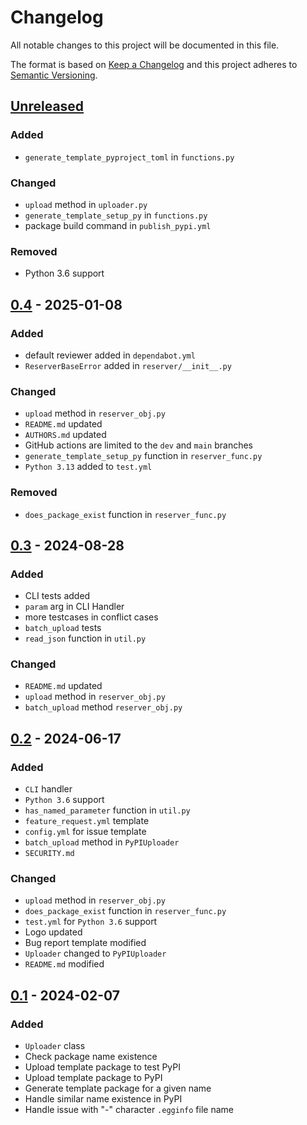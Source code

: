 # Changelog
All notable changes to this project will be documented in this file.

The format is based on [Keep a Changelog](http://keepachangelog.com/en/1.0.0/)
and this project adheres to [Semantic Versioning](http://semver.org/spec/v2.0.0.html).

## [Unreleased]
### Added
- `generate_template_pyproject_toml` in `functions.py`
### Changed
- `upload` method in `uploader.py`
- `generate_template_setup_py` in `functions.py`
- package build command in `publish_pypi.yml`
### Removed
- Python 3.6 support
## [0.4] - 2025-01-08
### Added
- default reviewer added in `dependabot.yml`
- `ReserverBaseError` added in `reserver/__init__.py`
### Changed
- `upload` method in `reserver_obj.py`
- `README.md` updated
- `AUTHORS.md` updated
- GitHub actions are limited to the `dev` and `main` branches
- `generate_template_setup_py` function in `reserver_func.py`
- `Python 3.13` added to `test.yml`
### Removed
- `does_package_exist` function in `reserver_func.py`
## [0.3] - 2024-08-28
### Added
- CLI tests added
- `param` arg in CLI Handler
- more testcases in conflict cases
- `batch_upload` tests
- `read_json` function in `util.py`
### Changed
- `README.md` updated
- `upload` method in `reserver_obj.py`
- `batch_upload` method `reserver_obj.py`
## [0.2] - 2024-06-17
### Added
- `CLI` handler
- `Python 3.6` support
- `has_named_parameter` function in `util.py`
- `feature_request.yml` template
- `config.yml` for issue template
- `batch_upload` method in `PyPIUploader`
- `SECURITY.md`
### Changed
- `upload` method in `reserver_obj.py`
- `does_package_exist` function in `reserver_func.py`
- `test.yml` for `Python 3.6` support
- Logo updated
- Bug report template modified
- `Uploader` changed to `PyPIUploader`
- `README.md` modified
## [0.1] - 2024-02-07
### Added
- `Uploader` class
- Check package name existence
- Upload template package to test PyPI
- Upload template package to PyPI
- Generate template package for a given name
- Handle similar name existence in PyPI
- Handle issue with "-" character `.egginfo` file name

[Unreleased]: https://github.com/openscilab/reserver/compare/v0.4...dev
[0.4]: https://github.com/openscilab/reserver/compare/v0.3...v0.4
[0.3]: https://github.com/openscilab/reserver/compare/v0.2...v0.3
[0.2]: https://github.com/openscilab/reserver/compare/v0.1...v0.2
[0.1]: https://github.com/openscilab/reserver/compare/0ae5bb9...v0.1
